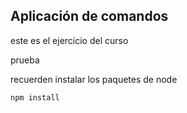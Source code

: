 ## Aplicación de comandos

este es el ejercicio del curso

prueba

recuerden instalar los paquetes de node

```
npm install
```